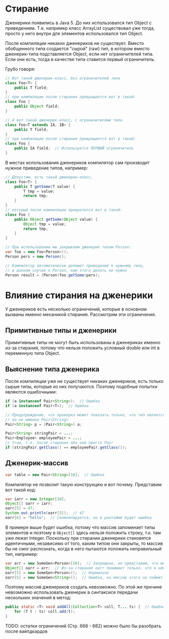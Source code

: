 # Стирание

Дженерики появились в Java 5. До них использовался тип Object с приведением. Т.е. например класс ArrayList существовал уже тогда, просто у него внутри для элементов использовался тип Object.

После компиляции никаких дженериков не существует. Вместо обобщенного типа создается "сырой" (raw) тип, в котором вместо дженерик-типа подставляется Object, если нет ограничителей типа. Если они есть, тогда в качестве типа ставится *первый* ограничитель.

Грубо говоря:

```java
// Вот такой дженерик-класс, без ограничителей типа
class Foo<T> {
    public T field;
}
// при компиляции после стирания превращается вот в такой:
class Foo {
    public Object field;
}
```

```java
// А вот такой дженерик-класс, с ограничителями типа
class Foo<T extends IA, IB> {
    public T field;
}
// при компиляции после стирания превращается вот в такой:
class Foo {
    public IA field;  // Используется ПЕРВЫЙ ограничитель
}
```

В местах использования дженериков компилятор сам производит нужное приведение типов, например:

```java
// Допустим, есть такой дженерик-класс,
class Foo<T> {
    public T getSome(T value) {
        T tmp = value;
        return tmp;
    }
}
// который после компиляции превратится вот в такой:
class Foo {
    public Object getSome(Object value) {
        Object tmp = value;
        return tmp;
    }
}

// При использовании мы закрываем дженерик типом Person:
var foo = new Foo<Person>();
Person pers = new Person();

// Компилятор автоматически допишет приведение к нужному типу,
// в данном случае к Person, нам этого делать не нужно
Person result = (Person)foo.getSome(pers);
```

# Влияние стирания на дженерики

У дженериков есть несколько ограничений, которые в основном вызваны именно механикой стирания. Рассмотрим эти ограничения.

## Примитивные типы и дженерики

Примитивные типы не могут быть использованы в дженериках именно из-за стирания, потому что нельзя положить условный double или int в переменную типа Object.

## Выяснение типа дженерика

После компиляции уже не существует никаких дженериков, есть только сырые типы, которые из них получаются. Поэтому подобные попытки являются ошибочными:

```java
if (a instanceof Pair<String>);  // Ошибка
if (a instanceof Pair<T>);  // Ошибка
```

```java
// Предупреждение, что проверка может показать только, что тип является Pair, 
// но не именно Pair<String>
Pair<String> p = (Pair<String>) a;
```

```java
Pair<String> stringPair = ...;
Pair<Employee> employeePair = ...;
// true, т.к. после стирания оба они просто Pair
if (stringPair.getClass() == employeePair.getClass());
```

## Дженерик-массив

```java
var table = new Pair<String>[10];  // Ошибка
```

Компилятор не позволит такую конструкцию и вот почему. Представим вот такой код:

```java
var iarr = new Integer[10];
Object[] oarr = iarr;
oarr[5] = 47;
System.out.println(oarr[5]);  // 47
oarr[6] = "hello";  // Скомпилируется, но в рантайме будет ошибка
```

В примере выше будет ошибка, потому что массив запоминает типы элементов и поэтому в `Object[]` здесь нельзя положить строку, т.к. там уже лежат Integer. Поскольку при стирании дженерики становятся идентичными, независимо от того, каким типом они закрыты, то массив бы не смог распознать, когда в него пытаются положить неправильный тип, например:

```java
var arr = new SomeGen<Person>[10];  // Запрещено, но представим, что можно
Object[] oarr = arr;  // Из-за стирания oarr понимает только, что в нем лежит SomeGen, а не SomeGen<Person>
oarr[5] = new SomeGen<Person>();  // Нормально
oarr[5] = new SomeGen<String>();  // Ошибка, но массив этого не поймет
```

Поэтому массив дженериков создать невозможно. По этой же причине невозможно использовать дженерик в синтаксисе передачи нескольких значений в метод:

```java
public static <T> void addAll(Collection<T> coll, T... ts) {  // Ошибка
    for (T t : ts) coll.add(t);
}
```



TODO: остатки ограничений (Стр. 668 - 682) можно было бы разобрать после вайлдкардов 

